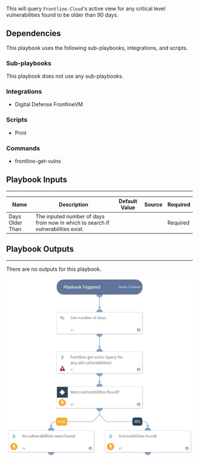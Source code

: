 This will query `Frontline.Cloud`'s active view for any critical level vulnerabilities found to be older than 90 days.

## Dependencies
This playbook uses the following sub-playbooks, integrations, and scripts.

### Sub-playbooks
This playbook does not use any sub-playbooks.

### Integrations
* Digital Defense FrontlineVM

### Scripts
* Print

### Commands
* frontline-get-vulns

## Playbook Inputs
---

| **Name** | **Description** | **Default Value** | **Source** | **Required** |
| --- | --- | --- | --- | --- |
| Days Older Than | The inputed number of days from now in which to search if vulnerabilities exist. |  |  | Required |

## Playbook Outputs
---
There are no outputs for this playbook.

![Digital_Defense_FrontlineVM_Old_Vulnerabilities_Found](https://github.com/ElazarK/content-docs/blob/master/images/playbooks/Digital_Defense_FrontlineVM_Old_Vulnerabilities_Found.png)
